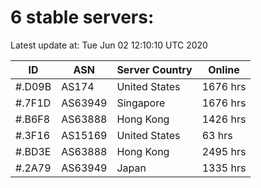 # 6 stable servers:

Latest update at: Tue Jun 02 12:10:10 UTC 2020

| ID | ASN | Server Country | Online |
| -- | --- | -------------- | ------ |
| #.D09B | AS174 | United States | 1676 hrs |
| #.7F1D | AS63949 | Singapore | 1676 hrs |
| #.B6F8 | AS63888 | Hong Kong | 1426 hrs |
| #.3F16 | AS15169 | United States | 63 hrs |
| #.BD3E | AS63888 | Hong Kong | 2495 hrs |
| #.2A79 | AS63949 | Japan | 1335 hrs |

